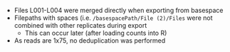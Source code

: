 - Files L001-L004 were merged directly when exporting from basespace
- Filepaths with spaces (i.e. `/basespacePath/File (2)/Files` were not combined with other replicates during export
    + This can occur later (after loading counts into R)
- As reads are 1x75, no deduplication was performed

